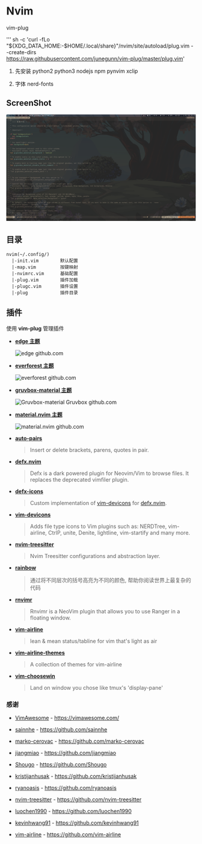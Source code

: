 # Nvim

vim-plug

''' sh -c 'curl -fLo "${XDG_DATA_HOME:-$HOME/.local/share}"/nvim/site/autoload/plug.vim --create-dirs \
       https://raw.githubusercontent.com/junegunn/vim-plug/master/plug.vim'

1. 先安装 python2 python3 nodejs npm pynvim xclip

2. 字体 nerd-fonts

## ScreenShot

  ![screenshot](./screenshot-nvim.png)


## 目录

    nvim(~/.config/)
      |-init.vim        默认配置
      |-map.vim         按键映射
      |-nvimrc.vim      基础配置
      |-plug.vim        插件加载
      |-plugc.vim       插件设置
      |-plug            插件目录



## 插件

使用 **vim-plug** 管理插件

- **[edge 主题](https://github.com/sainnhe/edge)** 
  
  ![edge github.com](https://user-images.githubusercontent.com/37491630/89113529-e5011580-d4a4-11ea-9608-61ca4cfe9a4f.png) 



- **[everforest 主题](https://github.com/sainnhe/everforest)** 
  
  ![everforest github.com](https://camo.githubusercontent.com/c8aec334d8f95786c334fb5dc9efaf812549e2e390ca7036aad899b306a3b182/68747470733a2f2f6769746c61622e636f6d2f7361696e6e68652f696d672f2d2f7261772f6d61737465722f666e2d6461726b2d6d656469756d2e706e67) 



- **[gruvbox-material 主题](https://github.com/sainnhe/gruvbox-material)** 
  
  ![Gruvbox-material Gruvbox github.com](https://camo.githubusercontent.com/a05028ef4dae5865098c508fc9f686b211f510198f07e6a5636734dbac618b30/687474703a2f2f692e696d6775722e636f6d2f476b496c38466e2e706e67)



- **[material.nvim 主题](https://github.com/marko-cerovac/material.nvim)**

  ![material.nvim github.com](https://user-images.githubusercontent.com/76592799/129165517-6048f242-b9d1-4d0c-912c-c53b76442e47.png)



- **[auto-pairs](https://github.com/jiangmiao/auto-pairs)** 
  
  > Insert or delete brackets, parens, quotes in pair.



- **[defx.nvim](https://github.com/shougo/defx.nvim)** 
  
  > Defx is a dark powered plugin for Neovim/Vim to browse files. It replaces the deprecated vimfiler plugin.



- **[defx-icons](https://github.com/kristijanhusak/defx-icons)** 
  
  > Custom implementation of [vim-devicons](https://github.com/ryanoasis/vim-devicons) for [defx.nvim](https://github.com/Shougo/defx.nvim).



- **[vim-devicons](https://github.com/ryanoasis/vim-devicons)** 
  
  > Adds file type icons to Vim plugins such as: NERDTree, vim-airline, CtrlP, unite, Denite, lightline, vim-startify and many more.



- **[nvim-treesitter](https://github.com/nvim-treesitter/nvim-treesitter)** 
  
  > Nvim Treesitter configurations and abstraction layer.



- **[rainbow](https://github.com/luochen1990/rainbow)** 
  
  > 通过将不同层次的括号高亮为不同的颜色, 帮助你阅读世界上最复杂的代码



- **[rnvimr](https://github.com/kevinhwang91/rnvimr)** 
  
  > Rnvimr is a NeoVim plugin that allows you to use Ranger in a floating window.



- **[vim-airline](https://github.com/vim-airline/vim-airline)** 
  
  > lean & mean status/tabline for vim that's light as air



- **[vim-airline-themes](https://github.com/vim-airline/vim-airline-themes)** 
  
  > A collection of themes for vim-airline



- **[vim-choosewin](https://github.com/t9md/vim-choosewin)** 
  
  > Land on window you chose like tmux's 'display-pane'



### 感谢

- [VimAwesome](https://vimawesome.com/) - https://vimawesome.com/

- [sainnhe](https://github.com/sainnhe) - https://github.com/sainnhe

- [marko-cerovac](https://github.com/marko-cerovac) - https://github.com/marko-cerovac

- [jiangmiao](https://github.com/jiangmiao) - https://github.com/jiangmiao

- [Shougo](https://github.com/Shougo) - https://github.com/Shougo

- [kristijanhusak](https://github.com/kristijanhusak) - https://github.com/kristijanhusak

- [ryanoasis](https://github.com/ryanoasis) - https://github.com/ryanoasis

- [nvim-treesitter](https://github.com/nvim-treesitter) - https://github.com/nvim-treesitter

- [luochen1990](https://github.com/luochen1990) - https://github.com/luochen1990

- [kevinhwang91](https://github.com/kevinhwang91) - https://github.com/kevinhwang91

- [vim-airline](https://github.com/vim-airline) - https://github.com/vim-airline
